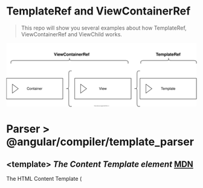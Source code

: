 # TemplateRef and ViewContainerRef

> This repo will show you several examples about how TemplateRef, ViewContainerRef and ViewChild works.

![Angular template schema](./assets/angular_template.svg)

# Parser > @angular/compiler/template_parser

## \<template> *The Content Template element* [MDN](https://developer.mozilla.org/en-US/docs/Web/HTML/Element/template)
The HTML Content Template (<template>) element is a mechanism for holding HTML that is not to be rendered immediately when a page is loaded but may be instantiated subsequently during runtime using JavaScript.

Think of a template as a content fragment that is being stored for subsequent use in the document. While the parser does process the contents of the <template> element while loading the page, it does so only to ensure that those contents are valid; the element's contents are not rendered, however.

## \<ng-template> *The Angular Template element*
Angular’s <ng-template> element is not a true Web Component (unlike <template>). It merely mirrors the concepts behind it to allow you to use <ng-template> as it’s intended in the spec. When we compile our code (JiT or AoT), we will see no <ng-template> elements outputted in the DOM. However, this doesn’t mean we can’t use things like Shadow DOM, as they are still completely possible.

This is a very common use of the ngIf/else functionality: we display an alternative loading template while waiting for the data to arrive from the backend.
```html
<div class="list-of-something" *ngIf="isLoaded else loading">
  ...
</div>

<ng-template #loading>
    <div>Loading...</div>
</ng-template>
```

## \<ng-container> *Group sibling elements and inject a template*
Angular’s **\<ng-container>** element provides us an element that we can attach a structural directive to a section of the page, without having to create an extra element just for that. So use **\<ng-container>** to group elements when there is no suitable host element for the directive.

There is another major use case for the ng-container directive: it can also provide a placeholder for injecting a template dynamically into the page (see: NgTemplateOutlet and NgComponentOutlet directive).

- [Angular's test for \<ng-container> element](https://github.com/angular/angular/commit/49c9f782ab20ca0da90927ee52a5bf0fe3225344#diff-6148157ee1f259b9c8461f23356f0b85R550)

## \<ng-content>​
Angular’s **\<ng-content>** tag is a placeholder for the external content. It tells Angular where to insert that content.

```html
<!-- Parent Def -->
<my-parent>
    <ng-content></ng-content>
</my-parent>

<!-- ---- -->

<my-parent>
    <span>My custom external content.</span>
</my-parent>
```
# [Render References](https://github.com/angular/angular/blob/master/packages/core/src/render3/STATUS.md#______refs)

## API > @angular/common

NgTemplateOutlet *DIRECTIVE* ([link](https://angular.io/api/common/NgTemplateOutlet))
> Inserts an embedded view from a prepared TemplateRef.

NgComponentOutlet *DIRECTIVE* ([link](https://angular.io/api/common/NgComponentOutlet))
> Instantiates a single Component type and inserts its Host View into current View. NgComponentOutlet provides a declarative approach for dynamic component creation.

Template Context (external parameters) 

```html
<ng-container 
   *ngTemplateOutlet="myTemplate;context:{a: true}">
</ng-container>
```

## API > @angular/core

ViewContainerRef (https://angular.io/api/core/ViewContainerRef)
> Represents a container where one or more views can be attached to a component.

- [view_container_ref](https://github.com/angular/angular/blob/master/packages/core/src/linker/view_container_ref.ts#L35)

TemplateRef (https://angular.io/api/core/TemplateRef)
> Represents an embedded template that can be used to instantiate embedded views. To instantiate embedded views based on a template, use the ViewContainerRef method createEmbeddedView().

- [template_ref](https://github.com/angular/angular/blob/master/packages/core/src/linker/template_ref.ts)

ComponentFactoryResolver (https://angular.io/api/core/ComponentFactoryResolver)
> A simple registry that maps Components to generated ComponentFactory classes that can be used to create instances of components. Use to obtain the factory for a given component type, then use the factory's create() method to create a component of that type.

**And...​**

ElementRef (https://angular.io/api/core/ElementRef)
> A wrapper around a native element inside of a View.

- [element_ref](https://github.com/angular/angular/blob/master/packages/core/src/linker/element_ref.ts)

ChangeDetectionRef (https://angular.io/api/core/ChangeDetectorRef)
> Base class for Angular Views, provides change detection functionality. A change-detection tree collects all views that are to be checked for changes. Use the methods to add and remove views from the tree, initiate change-detection, and explicitly mark views as dirty, meaning that they have changed and need to be rerendered.

ViewRef​ (https://angular.io/api/core/ViewRef)
> Represents an Angular view, specifically the host view that is defined by a component. Also serves as the base class that adds destroy methods for embedded views.

EmbeddedViewRef (https://angular.io/api/core/EmbeddedViewRef)
> Represents an Angular view in a view container. An embedded view can be referenced from a component other than the hosting component whose template defines it, or it can be defined independently by a TemplateRef.

- [view_ref](https://github.com/angular/angular/blob/master/packages/core/src/linker/view_ref.ts)

```typescript
export abstract class ViewRef extends ChangeDetectorRef {
    ...
export abstract class EmbeddedViewRef<C> extends ViewRef {
    ...
```

ComponentRef (https://angular.io/api/core/ComponentRef)
> Represents a component created by a ComponentFactory. Provides access to the component instance and related objects, and provides the means of destroying the instance.

- [component_factory](https://github.com/angular/angular/blob/master/packages/core/src/linker/component_factory.ts#L24)

## Interpolate template #variable

*See [example4](./src/app/example4/README.md) use case.*

- [ViewChild angular-dom-manipulation-techniques-using-viewcontainerref](https://indepth.dev/exploring-angular-dom-manipulation-techniques-using-viewcontainerref/#-viewchild)

```html
    <!-- view1 will be interpolated by Angular render engine -->
    <button #view1>Simple Button {{checkView(view1, "Native HTML Element")}}</button>
```

- [Angular render3/instructions/storage.ts#L35](https://github.com/angular/angular/blob/d528dedd5007dd7272878bf7a933cb1f3e153ed0/packages/core/src/render3/instructions/storage.ts#L35)

```typescript
export function ɵɵreference<T>(index: number) {
  const contextLView = getContextLView(); // State of the current view being processed. An array of nodes (text, element, container, etc), pipes, their bindings, and any local variables that need to be stored between invocations.
  return load<T>(contextLView, index);
}
```

```javascript
    const _r0 = _angular_core__WEBPACK_IMPORTED_MODULE_0__["ɵɵreference"](3);
    const _r1 = _angular_core__WEBPACK_IMPORTED_MODULE_0__["ɵɵreference"](7);
    ...
    _angular_core__WEBPACK_IMPORTED_MODULE_0__["ɵɵadvance"](4);
    _angular_core__WEBPACK_IMPORTED_MODULE_0__["ɵɵtextInterpolate1"]("Simple Button ", ctx.checkView(_r0, "Native HTML Element"), "");
    _angular_core__WEBPACK_IMPORTED_MODULE_0__["ɵɵadvance"](4);
    _angular_core__WEBPACK_IMPORTED_MODULE_0__["ɵɵtextInterpolate"](ctx.checkView(_r1, "Component"));
```

## EntryComponents
Specifies a list of components that should be compiled when this module is defined. For each component listed here, Angular will create a ComponentFactory and store it in the ComponentFactoryResolver.

> In Angular 9 (Ivy) EntryComponent has been deprecated and there is no need to put dynamic components to it because Factory is created in a static field on the component itself.
- [EntryComponent - angular/angular/issues/33715](https://github.com/angular/angular/issues/33715#issuecomment-616017433 )

## Sources
- [ElementRef, TemplateRef, ViewRef, ComponentRef and ViewContainerRef](https://gist.github.com/rajaramtt/f2bf4bb420ced6198334622d32695554)- [ng_template_outlet.ts](https://github.com/angular/angular/blob/master/packages/common/src/directives/ng_template_outlet.ts)
- [compiler/src/template_parser/template_parser](https://github.com/angular/angular/blob/master/packages/compiler/src/template_parser/template_parser.ts#L369​)
- [core/src/render3/STATUS.md#______refs​](https://github.com/angular/angular/blob/master/packages/core/src/render3/STATUS.md#______refs​)
- [Properly insert views into ViewContainerRef injected](https://github.com/angular/angular/commit/49c9f782ab20ca0da90927ee52a5bf0fe3225344#diff-6148157ee1f259b9c8461f23356f0b85R549​)
- [exploring-angular-dom-manipulation-techniques-using-viewcontainerref](https://indepth.dev/exploring-angular-dom-manipulation-techniques-using-viewcontainerref/)
- [dynamic-component-loader](https://angular.io/guide/dynamic-component-loader)
- [angular-ngfor-template-element](https://ultimatecourses.com/blog/angular-ngfor-template-element) Google
- [benefit-of-using-ng-container-vs-template](https://stackoverflow.com/questions/54029503/benefit-of-using-ng-container-vs-template)
- [Angular ng-template, ng-container and ngTemplateOutlet](https://blog.angular-university.io/angular-ng-template-ng-container-ngtemplateoutlet/)
- [angular-ng-content](https://blog.angular-university.io/angular-ng-content/)
- [Module EntryComponents](https://angular.io/guide/ngmodule-faq#when-do-i-add-components-to-entrycomponents)